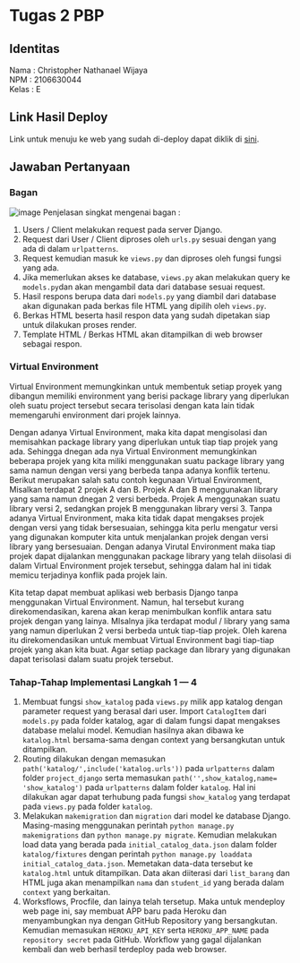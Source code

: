 # Tugas 2 PBP

## Identitas
Nama    : Christopher Nathanael Wijaya<br>
NPM     : 2106630044<br>
Kelas   : E

## Link Hasil Deploy
Link untuk menuju ke web yang sudah di-deploy dapat diklik di [sini](https://tugas2christophernw.herokuapp.com/katalog/).

## Jawaban Pertanyaan
### Bagan 
![image](https://user-images.githubusercontent.com/112311278/190147136-523af3f3-1db1-4469-9b68-8d435bb00703.png)
Penjelasan singkat mengenai bagan :
1) Users / Client melakukan request pada server Django.
2) Request dari User / Client diproses oleh `urls.py` sesuai dengan yang ada di dalam `urlpatterns`.
3) Request kemudian masuk ke `views.py` dan diproses oleh fungsi fungsi yang ada.
4) Jika memerlukan akses ke database, `views.py` akan melakukan query ke `models.py`dan akan mengambil data dari database sesuai request.
5) Hasil respons berupa data dari `models.py` yang diambil dari database akan digunakan pada berkas file HTML yang dipilih oleh `views.py`.
6) Berkas HTML beserta hasil respon data yang sudah dipetakan siap untuk dilakukan proses render.
7) Template HTML / Berkas HTML akan ditampilkan di web browser sebagai respon.

### Virtual Environment
Virtual Environment memungkinkan untuk membentuk setiap proyek yang dibangun memiliki environment yang berisi package library yang diperlukan oleh suatu project tersebut secara terisolasi dengan kata lain tidak memengaruhi environment dari projek lainnya. 

Dengan adanya Virtual Environment, maka kita dapat mengisolasi dan memisahkan package library yang diperlukan untuk tiap tiap projek yang ada. Sehingga dnegan ada nya Virtual Environment memungkinkan beberapa projek yang kita miliki menggunakan suatu package library yang sama namun dengan versi yang berbeda tanpa adanya konflik tertenu. Berikut merupakan salah satu contoh kegunaan Virtual Environment, Misalkan terdapat 2 projek A dan B. Projek A dan B menggunakan library yang sama namun dnegan 2 versi berbeda. Projek A menggunakan suatu library versi 2, sedangkan projek B menggunakan library versi 3. Tanpa adanya Virtual Environment, maka kita tidak dapat mengakses projek dengan versi yang tidak bersesuaian, sehingga kita perlu mengatur versi yang digunakan komputer kita untuk menjalankan projek dengan versi library yang bersesuaian. Dengan adanya Virutal Environment maka tiap projek dapat dijalankan menggunakan package library yang telah diisolasi di dalam Virtual Environment projek tersebut, sehingga dalam hal ini tidak memicu terjadinya konflik pada projek lain.

Kita tetap dapat membuat aplikasi web berbasis Django tanpa menggunakan Virtual Environment. Namun, hal tersebut kurang direkomendasikan, karena akan kerap menimbulkan konflik antara satu projek dengan yang lainya. MIsalnya jika terdapat modul / library yang sama yang namun diperlukan 2 versi berbeda untuk tiap-tiap projek. Oleh karena itu direkomendasikan untuk membuat Virtual Environment bagi tiap-tiap projek yang akan kita buat. Agar setiap package dan library yang digunakan dapat terisolasi dalam suatu projek tersebut.

### Tahap-Tahap Implementasi Langkah 1 — 4
1) Membuat fungsi `show_katalog` pada `views.py` milik app katalog dengan parameter request yang berasal dari user. Import `CatalogItem` dari `models.py` pada folder katalog, agar di dalam fungsi dapat mengakses database  melalui model. Kemudian hasilnya akan dibawa ke `katalog.html` bersama-sama dengan context yang bersangkutan untuk ditampilkan.
2) Routing dilakukan dengan memasukan `path('katalog/',include('katalog.urls'))` pada `urlpatterns` dalam folder `project_django` serta memasukan `path('',show_katalog,name= 'show_katalog')` pada `urlpatterns` dalam folder `katalog`. Hal ini dilakukan agar dapat terhubung pada fungsi `show_katalog` yang terdapat pada `views.py` pada folder `katalog`.
3) Melakukan `makemigration` dan `migration` dari model ke database Django. Masing-masing menggunakan perintah `python manage.py makemigrations` dan `python manage.py migrate`. Kemudian melakukan load data yang berada pada `initial_catalog_data.json` dalam folder `katalog/fixtures` dengan perintah `python manage.py loaddata initial_catalog_data.json`. Memetakan data-data tersebut ke `katalog.html` untuk ditampilkan. Data akan diiterasi dari `list_barang` dan HTML juga akan menampilkan `nama` dan `student_id` yang berada dalam `context` yang berkaitan.
4) Worksflows, Procfile, dan lainya telah tersetup. Maka untuk mendeploy web page ini, say membuat APP baru pada Heroku dan menyambungkan nya dengan GitHub Repository yang bersangkutan. Kemudian memasukan `HEROKU_API_KEY` serta `HEROKU_APP_NAME` pada `repository secret` pada GitHub. Workflow yang gagal dijalankan kembali dan web berhasil terdeploy pada web browser.